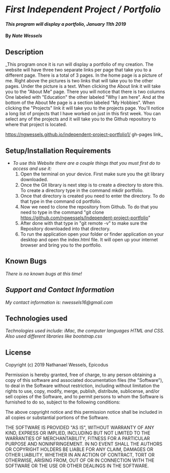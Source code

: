 # _First Independent Project / Portfolio_

#### _This program will display a portfolio, January 11th 2019_

#### By _Nate Wessels_

## Description

_This program once it is run will display a portfolio of my creation. The website will have three two separate links per page that take you to a different page. There is a total of 3 pages. In the home page is a picture of me. Right above the pictures is two links that will take you to the other pages. Under the picture is a text. When clicking the About link it will take you to the "About Me" page. There you will notice that there is two columns One labeled with "Education" the other labeled "Why I am here". And at the bottom of the About Me page is a section labeled "My Hobbies". When clicking the "Projects" link it will take you to the projects page. You'll notice a long list of projects that I have worked on just in this first week. You can select any of the projects and it will take you to the Github repository to where that project is located.

https://ngwessels.github.io/independent-project-portfolio1/ gh-pages link_

## Setup/Installation Requirements

* _To use this Website there are a couple things that you must first do to access and use it:_
  1. Open the terminal on your device. First make sure you the git library downloaded.
  2. Once the Git library is next step is to create a directory to store this. To create a directory type in the command mkdir portfolio.
  3. Once that directory is created you need to enter the directory. To do that type in the command cd portfolio.
  4. Now we need to clone the repository from Github. To do that you need to type in the command "git clone https://github.com/ngwessels/Independent-project-portfolio"
  5. After done with that type in "git remote -v" to make sure the Repository downloaded into that directory.
  6. To run the application open your folder or finder application on your desktop and open the index.html file. It will open up your internet browser and bring you to the portfolio.


## Known Bugs

_There is no known bugs at this time!_

## _Support and Contact Information_

_My contact information is: nwessels16@gmail.com_

## Technologies used

_Technologies used include: iMac, the computer languages HTML and CSS. Also used different libraries like bootstrap.css_

## License

Copyright (c) 2019 Nathanael Wessels, Epicodus

Permission is hereby granted, free of charge, to any person obtaining a copy
of this software and associated documentation files (the "Software"), to deal
in the Software without restriction, including without limitation the rights
to use, copy, modify, merge, publish, distribute, sublicense, and/or sell
copies of the Software, and to permit persons to whom the Software is
furnished to do so, subject to the following conditions:

The above copyright notice and this permission notice shall be included in all
copies or substantial portions of the Software.

THE SOFTWARE IS PROVIDED "AS IS", WITHOUT WARRANTY OF ANY KIND, EXPRESS OR
IMPLIED, INCLUDING BUT NOT LIMITED TO THE WARRANTIES OF MERCHANTABILITY,
FITNESS FOR A PARTICULAR PURPOSE AND NONINFRINGEMENT. IN NO EVENT SHALL THE
AUTHORS OR COPYRIGHT HOLDERS BE LIABLE FOR ANY CLAIM, DAMAGES OR OTHER
LIABILITY, WHETHER IN AN ACTION OF CONTRACT, TORT OR OTHERWISE, ARISING FROM,
OUT OF OR IN CONNECTION WITH THE SOFTWARE OR THE USE OR OTHER DEALINGS IN THE
SOFTWARE.
